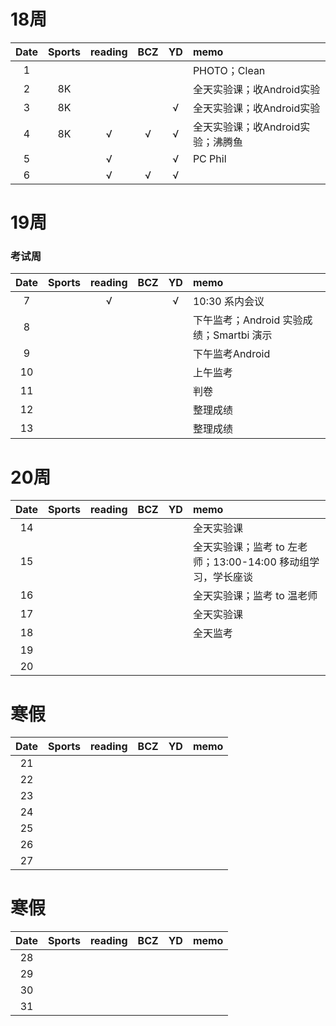 # 18周

| Date  | Sports | reading | BCZ | YD | memo | 
| :---: | :---: | :---: | :---: | :---: | :--- | 
| 1 |  |  |  |  | PHOTO；Clean | 
| 2 | 8K |  |  |  | 全天实验课；收Android实验 | 
| 3 | 8K |  |  | √ | 全天实验课；收Android实验 | 
| 4 | 8K | √ | √ | √ | 全天实验课；收Android实验；沸腾鱼 | 
| 5 |  | √ |  | √ | PC Phil | 
| 6 |  | √ | √ | √ |  | 

# 19周 
### 考试周

| Date  | Sports | reading | BCZ | YD | memo | 
| :---: | :---: | :---: | :---: | :---: | :--- | 
| 7 |  | √ |  | √ | 10:30 系内会议 | 
| 8 |  |  |  |  | 下午监考；Android 实验成绩；Smartbi 演示 | 
| 9 |  |  |  |  | 下午监考Android |   
| 10 |  |  |  |  | 上午监考 | 
| 11 |  |  |  |  | 判卷 | 
| 12 |  |  |  |  | 整理成绩 | 
| 13 |  |  |  |  | 整理成绩 | 

# 20周

| Date  | Sports | reading | BCZ | YD | memo | 
| :---: | :---: | :---: | :---: | :---: | :--- | 
| 14 |  |  |  |  | 全天实验课 | 
| 15 |  |  |  |  | 全天实验课；监考 to 左老师；13:00-14:00 移动组学习，学长座谈  | 
| 16 |  |  |  |  | 全天实验课；监考 to 温老师  | 
| 17 |  |  |  |  | 全天实验课 | 
| 18 |  |  |  |  | 全天监考 | 
| 19 |  |  |  |  |  |   
| 20 |  |  |  |  |  | 

# 寒假

| Date  | Sports | reading | BCZ | YD | memo | 
| :---: | :---: | :---: | :---: | :---: | :--- | 
| 21 |  |  |  |  |  | 
| 22 |  |  |  |  |  | 
| 23 |  |  |  |  |  | 
| 24 |  |  |  |  |  | 
| 25 |  |  |  |  |  | 
| 26 |  |  |  |  |  | 
| 27 |  |  |  |  |  | 

# 寒假

| Date  | Sports | reading | BCZ | YD | memo | 
| :---: | :---: | :---: | :---: | :---: | :--- | 
| 28 |  |  |  |  |  | 
| 29 |  |  |  |  |  |  
| 30 |  |  |  |  |  | 
| 31 |  |  |  |  |  | 
